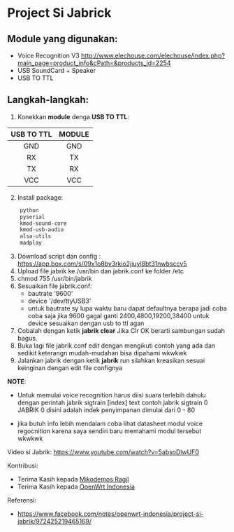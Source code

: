 # Project Si Jabrick

## Module yang digunakan:
- Voice Recognition V3 http://www.elechouse.com/elechouse/index.php?main_page=product_info&cPath=&products_id=2254
- USB SoundCard + Speaker
- USB TO TTL

## Langkah-langkah:
1. Konekkan **module** denga **USB TO TTL**:

| USB TO TTL    | MODULE        |
|:-------------:|:-------------:|
|GND	        	| GND		        |
|RX		          | TX		        |
|TX		          | RX		        |
|VCC 		        | VCC		        |

2. Install package:
```bash
    python
    pyserial
    kmod-sound-core
    kmod-usb-audio
    alsa-utils
    madplay
```

3. Download script dan config : https://app.box.com/s/09x1o8bv3rkio2jiuyl8bt31nwbsccv5
4. Upload file jabrik ke /usr/bin dan jabrik.conf ke folder /etc
5. chmod 755 /usr/bin/jabrik
6. Sesuaikan file jabrik.conf:
	- bautrate '9600'
	- device '/dev/ttyUSB3'
	- untuk bautrate sy lupa waktu baru dapat defaultnya berapa jadi coba coba saja jika 9600 gagal ganti 2400,4800,19200,38400 untuk device sesuaikan dengan usb to ttl agan
7. Cobalah dengan ketik **jabrik clear** Jika Clr OK berarti sambungan sudah bagus.
8. Buka lagi file jabrik.conf edit dengan mengikuti contoh yang ada dan sedikit keterangn mudah-mudahan bisa dipahami wkwkwk
9. Jalankan jabrik dengan ketik **jabrik** run silahkan kreasikan sesuai keinginan dengan edit file confignya

**NOTE**:
- Untuk memulai voice recognition harus diisi suara terlebih dahulu dengan perintah jabrik sigtrain [index] text
  contoh jabrik sigtrain 0 JABRIK 
  0 disini adalah indek penyimpanan dimulai dari 0 - 80

- jika butuh info lebih mendalam coba lihat datasheet modul voice regocnition karena saya sendiri baru memahami modul tersebut wkwkwk

Video si Jabrik: https://www.youtube.com/watch?v=5absoDlwUF0

Kontribusi: 
- Terima Kasih kepada [Mikodemos Ragil](https://www.facebook.com/mikodemos.ragil)
- Terima Kasih kepada [OpenWrt Indonesia](https://www.facebook.com/groups/openwrt)

Referensi:
- https://www.facebook.com/notes/openwrt-indonesia/project-si-jabrik/972425219465169/
